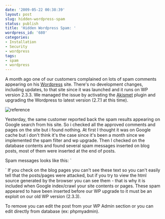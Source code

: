 ```yaml
---
date: '2009-05-22 00:38:39'
layout: post
slug: hidden-wordpress-spam
status: publish
title: 'Hidden Wordpress Spam: '
wordpress_id: '680'
categories:
- Installation
- Security
- wordpress
tags:
- spam
- wordpress
---
```


A month ago one of our customers complained on lots of spam comments appearing on his [Wordpress](http://wordpress.org) site.  There's no development changes, including updates, to that site since it was launched and it runs on WP version 2.3.3.  We managed the issue by activating the [Akismet](http://codex.wordpress.org/Akismet) plugin and upgrading the Wordpress to latest version (2.7.1 at this time).

![reference](http://linuxsysadminblog.com/wp-content/uploads/2009/05/mh-300x185.jpg)

Yesterday, the same customer reported back the spam results appearing on Google search from his site.  So i checked all the approved comments and pages on the site but i found nothing.   At first I thought it was on Google cache but i don't think it's the case since it's been a month since we implemented the spam filter and wp upgrade.  Then I checked on the database contents and found several spam messages inserted on blog posts, most of them were inserted at the end of posts.  

 Spam messages looks like this:
`  <!-- manager-start -->
  <style>div.ONqjGUvTIf {height: 0pt;width: 3pt;position: absolute;overflow: auto}</style><div class="ONqjGUvTIf">viagra anxiety  <a href="http://insiteblog.mit.edu/?item=201&desc;=generic-brands-of-viagra-online"> generic brands of viagra online</a> taking viagra woman\ncheap gerneric viagra <a href="http://insiteblog.mit.edu/?item=33&desc;=viagra-dosage">viagra dosage</a> "generic  </div>
<!-- manager-end -->
`
If you check on the blog pages you can't see these text so you can't easily tell that the posts/pages were attacked, but if you try to view the html source generated by the browser you can see them - that is why it is included when Google index/crawl your site contents or pages.  These spam appeared to have been inserted before our WP upgrade to it must be an exploit on our old WP version (2.3.3).

To remove you can edit the post from your WP Admin section or you can edit directly from database (ex: phpmyadmin).

